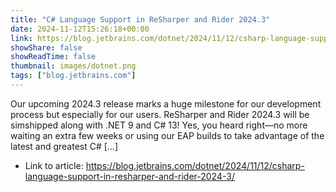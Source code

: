 ```yaml
---
title: "C# Language Support in ReSharper and Rider 2024.3"
date: 2024-11-12T15:26:18+00:00
link: https://blog.jetbrains.com/dotnet/2024/11/12/csharp-language-support-in-resharper-and-rider-2024-3/
showShare: false
showReadTime: false
thumbnail: images/dotnet.png
tags: ["blog.jetbrains.com"]
---
```

Our upcoming 2024.3 release marks a huge milestone for our development process but especially for our users. ReSharper and Rider 2024.3 will be simshipped along with .NET 9 and C# 13! Yes, you heard right—no more waiting an extra few weeks or using our EAP builds to take advantage of the latest and greatest C# […]

- Link to article: https://blog.jetbrains.com/dotnet/2024/11/12/csharp-language-support-in-resharper-and-rider-2024-3/